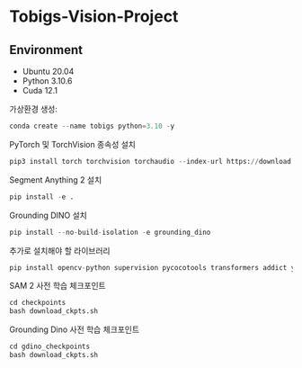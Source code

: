 # Tobigs-Vision-Project

## Environment
- Ubuntu 20.04
- Python 3.10.6
- Cuda 12.1
  
가상환경 생성:
```python
conda create --name tobigs python=3.10 -y
```
PyTorch 및 TorchVision 종속성 설치
```python
pip3 install torch torchvision torchaudio --index-url https://download.pytorch.org/whl/cu121
```
Segment Anything 2 설치
```python
pip install -e .
```
Grounding DINO 설치
```python
pip install --no-build-isolation -e grounding_dino
```
추가로 설치해야 할 라이브러리
```python
pip install opencv-python supervision pycocotools transformers addict yapf timm gradio
```
SAM 2 사전 학습 체크포인트
```python
cd checkpoints
bash download_ckpts.sh
```
Grounding Dino 사전 학습 체크포인트
```python
cd gdino_checkpoints
bash download_ckpts.sh
```
